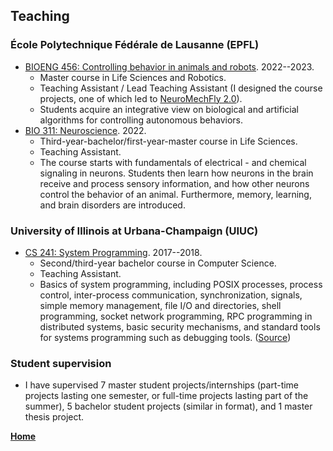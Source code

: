 ## Teaching

### École Polytechnique Fédérale de Lausanne (EPFL)
- [BIOENG 456: Controlling behavior in animals and robots](https://edu.epfl.ch/coursebook/fr/controlling-behavior-in-animals-and-robots-BIOENG-456). 2022--2023.
  - Master course in Life Sciences and Robotics.
  - Teaching Assistant / Lead Teaching Assistant (I designed the course projects, one of which led to [NeuroMechFly 2.0](https://neuromechfly.org/)).
  - Students acquire an integrative view on biological and artificial algorithms for controlling autonomous behaviors.
- [BIO 311: Neuroscience](https://edu.epfl.ch/coursebook/en/neuroscience-BIO-311). 2022.
  - Third-year-bachelor/first-year-master course in Life Sciences.
  - Teaching Assistant.
  - The course starts with fundamentals of electrical - and chemical signaling in neurons. Students then learn how neurons in the brain receive and process sensory information, and how other neurons control the behavior of an animal. Furthermore, memory, learning, and brain disorders are introduced.

### University of Illinois at Urbana-Champaign (UIUC)
- [CS 241: System Programming](https://github.com/illinois-cs241/coursebook). 2017--2018.
  - Second/third-year bachelor course in Computer Science.
  - Teaching Assistant.
  - Basics of system programming, including POSIX processes, process control, inter-process communication, synchronization, signals, simple memory management, file I/O and directories, shell programming, socket network programming, RPC programming in distributed systems, basic security mechanisms, and standard tools for systems programming such as debugging tools. ([Source](https://cs.illinois.edu/academics/courses/cs241-120182))

### Student supervision
- I have supervised 7 master student projects/internships (part-time projects lasting one semester, or full-time projects lasting part of the summer), 5 bachelor student projects (similar in format), and 1 master thesis project.

**[Home](/index.html)**
